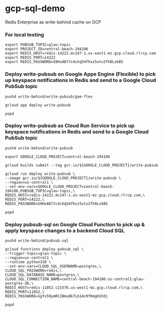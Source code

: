 # gcp-sql-demo
Redis Enterprise as write-behind cache on GCP


### For local testing
```
export PUBSUB_TOPIC=glau-topic
export PROJECT_ID=central-beach-194106
export REDIS_HOST=redis-14222.mc147-1.us-east1-mz.gcp.cloud.rlrcp.com
export REDIS_PORT=14222
export REDIS_PASSWORD=G9HxADlYc4ckq54fhxz5utv2fh8LxkB5
```

### Deploy write-pubsub on Google Appe Engine (Flexible) to pick up keyspace notifications in Redis and send to a Google Cloud PubSub topic
```
pushd write-behind/write-pubsub/gae-flex

gcloud app deploy write-pubsub 

popd
```


### Deploy write-pubsub as Cloud Run Service to pick up keyspace notifications in Redis and send to a Google Cloud PubSub topic
```
pushd write-behind/write-pubsub

export GOOGLE_CLOUD_PROJECT=central-beach-194106

gcloud builds submit --tag gcr.io/${GOOGLE_CLOUD_PROJECT}/write-pubsub

gcloud run deploy write-pubsub \
--image gcr.io/${GOOGLE_CLOUD_PROJECT}/write-pubsub \
--region=us-central1 \
--set-env-vars=GOOGLE_CLOUD_PROJECT=central-beach-194106,PUBSUB_TOPIC=glau-topic,\
REDIS_HOST=redis-14222.mc147-1.us-east1-mz.gcp.cloud.rlrcp.com,\
REDIS_PORT=14222,\
REDIS_PASSWORD=G9HxADlYc4ckq54fhxz5utv2fh8LxkB5

popd
```
   
### Deploy pubsub-sql on Google Cloud Function to pick up & apply keyspace changes to a backend Cloud SQL 
```
pushd write-behind/pubsub-sql

gcloud functions deploy pubsub_sql \
--trigger-topic=glau-topic \
--region=us-central1 \
--runtime python310 \
--set-env-vars=CLOUD_SQL_USERNAME=postgres,\
CLOUD_SQL_PASSWORD=redis,\
CLOUD_SQL_DATABASE_NAME=postgres,\
CLOUD_SQL_CONNECTION_NAME=central-beach-194106:us-central1:glau-postgres-db,\
REDIS_HOST=redis-11052.c21576.us-west1-mz.gcp.cloud.rlrcp.com,\
REDIS_PORT=11052,\
REDIS_PASSWORD=SgYx59ymRC2BmuQk7Lb14c0fKmgH1h0j

popd
```
